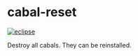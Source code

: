 cabal-reset
===========

[![eclipse](https://raw.github.com/nushio3/cabal-reset/master/img/eclipse.png)]()

Destroy all cabals. They can be reinstalled.